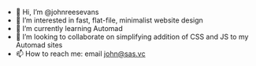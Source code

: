 - 👋 Hi, I’m @johnreesevans
- 👀 I’m interested in fast, flat-file, minimalist website design
- 🌱 I’m currently learning Automad
- 💞️ I’m looking to collaborate on simplifying addition of CSS and JS to my Automad sites
- 📫 How to reach me: email john@sas.vc

<!---
johnreesevans/johnreesevans is a ✨ special ✨ repository because its `README.md` (this file) appears on your GitHub profile.
You can click the Preview link to take a look at your changes.
--->
